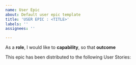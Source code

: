 ```yaml
---
name: User Epic
about: Default user epic template
title: 'USER EPIC : <TITLE>'
labels: ''
assignees: ''

---
```


As a **role**, I would like to **capability**, so that **outcome**

This epic has been distributed to the following User Stories:
